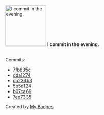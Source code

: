 <img src="https://my-badges.github.io/my-badges/evening-commits.png" alt="I commit in the evening." title="I commit in the evening." width="128">
<strong>I commit in the evening.</strong>
<br><br>

Commits:

- <a href="https://github.com/dwesh163/musics/commit/7fb835c3381dd2b381f752bf5df823c74837e8cd">7fb835c</a>
- <a href="https://github.com/dwesh163/musics/commit/dda1274c2cd6adcd69ab6409c725b4f868568826">dda1274</a>
- <a href="https://github.com/dwesh163/musics/commit/cb233b39e497f36304ada8e7b47a9dfb319e22d9">cb233b3</a>
- <a href="https://github.com/dwesh163/musics/commit/5b5d124358a89e347b9de52f0024884f4f2840ab">5b5d124</a>
- <a href="https://github.com/dwesh163/musics/commit/b07ca698f5f1fccf2e9ce382b0c59ab7b158dbee">b07ca69</a>
- <a href="https://github.com/dwesh163/musics/commit/7ed73358186f36657b9db56a1611bb78b0851f6a">7ed7335</a>


Created by <a href="https://github.com/my-badges/my-badges">My Badges</a>